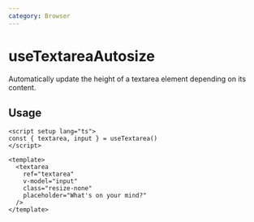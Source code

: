 ```yaml
---
category: Browser
---
```


# useTextareaAutosize

Automatically update the height of a textarea element depending on its content.

## Usage

```vue
<script setup lang="ts">
const { textarea, input } = useTextarea()
</script>

<template>
  <textarea
    ref="textarea"
    v-model="input"
    class="resize-none"
    placeholder="What's on your mind?"
  />
</template>
```
